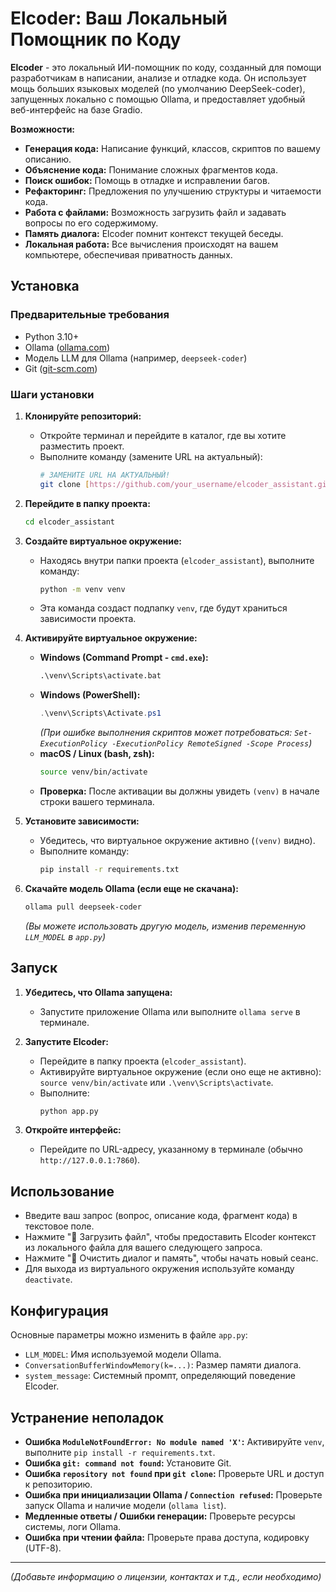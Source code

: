 # Elcoder: Ваш Локальный Помощник по Коду

**Elcoder** - это локальный ИИ-помощник по коду, созданный для помощи разработчикам в написании, анализе и отладке кода. Он использует мощь больших языковых моделей (по умолчанию DeepSeek-coder), запущенных локально с помощью Ollama, и предоставляет удобный веб-интерфейс на базе Gradio.

**Возможности:**

* **Генерация кода:** Написание функций, классов, скриптов по вашему описанию.
* **Объяснение кода:** Понимание сложных фрагментов кода.
* **Поиск ошибок:** Помощь в отладке и исправлении багов.
* **Рефакторинг:** Предложения по улучшению структуры и читаемости кода.
* **Работа с файлами:** Возможность загрузить файл и задавать вопросы по его содержимому.
* **Память диалога:** Elcoder помнит контекст текущей беседы.
* **Локальная работа:** Все вычисления происходят на вашем компьютере, обеспечивая приватность данных.

## Установка

### Предварительные требования

* Python 3.10+
* Ollama ([ollama.com](https://ollama.com/))
* Модель LLM для Ollama (например, `deepseek-coder`)
* Git ([git-scm.com](https://git-scm.com/))

### Шаги установки

1.  **Клонируйте репозиторий:**
    * Откройте терминал и перейдите в каталог, где вы хотите разместить проект.
    * Выполните команду (замените URL на актуальный):
      ```bash
      # ЗАМЕНИТЕ URL НА АКТУАЛЬНЫЙ!
      git clone [https://github.com/your_username/elcoder_assistant.git](https://github.com/your_username/elcoder_assistant.git)
      ```

2.  **Перейдите в папку проекта:**
    ```bash
    cd elcoder_assistant 
    ```

3.  **Создайте виртуальное окружение:**
    * Находясь внутри папки проекта (`elcoder_assistant`), выполните команду:
      ```bash
      python -m venv venv
      ```
    * Эта команда создаст подпапку `venv`, где будут храниться зависимости проекта.

4.  **Активируйте виртуальное окружение:**
    * **Windows (Command Prompt - `cmd.exe`):**
      ```cmd
      .\venv\Scripts\activate.bat
      ```
    * **Windows (PowerShell):**
      ```powershell
      .\venv\Scripts\Activate.ps1
      ```
      *(При ошибке выполнения скриптов может потребоваться: `Set-ExecutionPolicy -ExecutionPolicy RemoteSigned -Scope Process`)*
    * **macOS / Linux (bash, zsh):**
      ```bash
      source venv/bin/activate
      ```
    * **Проверка:** После активации вы должны увидеть `(venv)` в начале строки вашего терминала.

5.  **Установите зависимости:**
    * Убедитесь, что виртуальное окружение активно (`(venv)` видно).
    * Выполните команду:
      ```bash
      pip install -r requirements.txt
      ```

6.  **Скачайте модель Ollama (если еще не скачана):**
    ```bash
    ollama pull deepseek-coder 
    ```
    *(Вы можете использовать другую модель, изменив переменную `LLM_MODEL` в `app.py`)*

## Запуск

1.  **Убедитесь, что Ollama запущена:**
    * Запустите приложение Ollama или выполните `ollama serve` в терминале.

2.  **Запустите Elcoder:**
    * Перейдите в папку проекта (`elcoder_assistant`).
    * Активируйте виртуальное окружение (если оно еще не активно): `source venv/bin/activate` или `.\venv\Scripts\activate`.
    * Выполните:
        ```bash
        python app.py
        ```

3.  **Откройте интерфейс:**
    * Перейдите по URL-адресу, указанному в терминале (обычно `http://127.0.0.1:7860`).

## Использование

* Введите ваш запрос (вопрос, описание кода, фрагмент кода) в текстовое поле.
* Нажмите "📁 Загрузить файл", чтобы предоставить Elcoder контекст из локального файла для вашего следующего запроса.
* Нажмите "🧹 Очистить диалог и память", чтобы начать новый сеанс.
* Для выхода из виртуального окружения используйте команду `deactivate`.

## Конфигурация

Основные параметры можно изменить в файле `app.py`:

* `LLM_MODEL`: Имя используемой модели Ollama.
* `ConversationBufferWindowMemory(k=...)`: Размер памяти диалога.
* `system_message`: Системный промпт, определяющий поведение Elcoder.

## Устранение неполадок

* **Ошибка `ModuleNotFoundError: No module named 'X'`:** Активируйте `venv`, выполните `pip install -r requirements.txt`.
* **Ошибка `git: command not found`:** Установите Git.
* **Ошибка `repository not found` при `git clone`:** Проверьте URL и доступ к репозиторию.
* **Ошибка при инициализации Ollama / `Connection refused`:** Проверьте запуск Ollama и наличие модели (`ollama list`).
* **Медленные ответы / Ошибки генерации:** Проверьте ресурсы системы, логи Ollama.
* **Ошибка при чтении файла:** Проверьте права доступа, кодировку (UTF-8).

---
*(Добавьте информацию о лицензии, контактах и т.д., если необходимо)*
